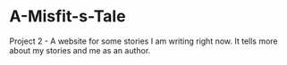 # A-Misfit-s-Tale
Project 2 - A website for some stories I am writing right now. It tells more about my stories and me as an author. 
